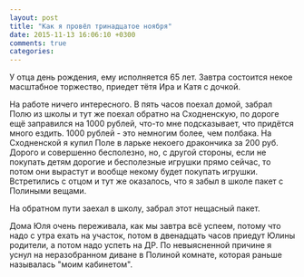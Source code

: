 ```yaml
---
layout: post
title: "Как я провёл тринадцатое ноября"
date: 2015-11-13 16:06:10 +0300
comments: true
categories: 
---
```

У отца день рождения, ему исполняется 65 лет. Завтра состоится некое масштабное торжество, приедет тётя Ира и Катя с дочкой.

На работе ничего интересного. В пять часов поехал домой, забрал Полю из школы и тут же поехал обратно на Сходненскую, по дороге ещё заправился на 1000 рублей, что-то мне подсказывает, что придётся много ездить. 1000 рублей - это немногим более, чем полбака. На Сходненской я купил Поле в ларьке некоего дракончика за 200 руб. Дорого и совершенно бесполезно, но, с другой стороны, если не покупать детям дорогие и бесполезные игрушки прямо сейчас, то потом они вырастут и вообще некому будет покупать игрушки. Встретились с отцом и тут же оказалось, что я забыл в школе пакет с Полиными вещами. 

На обратном пути заехал в школу, забрал этот нещасный пакет.

Дома Юля очень переживала, как мы завтра всё успеем, потому что надо с утра ехать на участок, потом в двенадцать часов приедут Юлины родители, а потом надо успеть на ДР. По невыясненной причине я уснул на неразобранном диване в Полиной комнате, которая раньше называлась "моим кабинетом".